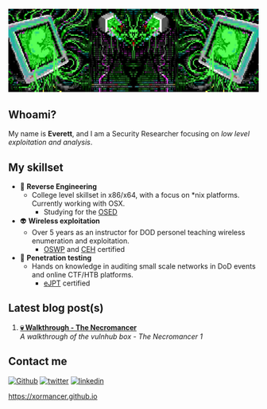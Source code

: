 ![header](https://github.com/OVERBYTEME/OVERBYTEME/blob/main/the_void.png)

## Whoami?

My name is **Everett**, and I am a Security Researcher focusing on _low level exploitation and analysis_. 

## My skillset

- 🧬 **Reverse Engineering**
  -  College level skillset in x86/x64, with a focus on *nix platforms. Currently working with OSX. 
      - Studying for the [OSED](https://www.offsec.com/courses/exp-301/)
- 👽 **Wireless exploitation**
  -  Over 5 years as an instructor for DOD personel teaching wireless enumeration and exploitation.
      -  [OSWP](https://www.offsec.com/courses/pen-210/) and [CEH](https://www.eccouncil.org/train-certify/certified-ethical-hacker-ceh/) certified
- 👾 **Penetration testing**
  -  Hands on knowledge in auditing small scale networks in DoD events and online CTF/HTB platforms.
      -  [eJPT](https://ine.com/learning/certifications/internal/elearnsecurity-junior-penetration-tester-cert) certified

## Latest blog post(s)

1. **[💀 Walkthrough - The Necromancer](https://xormancer.github.io/posts/necromancer1/)** <br> *A walkthrough of the vulnhub box - The Necromancer 1*

## Contact me

[<img alt="Github" src="https://img.shields.io/badge/GitHub-%2312100E.svg?&style=for-the-badge&logo=Github&logoColor=white" />](https://github.com/XORMANCER) 
[<img alt="twitter" src="https://img.shields.io/badge/twitter-%231DA1F2.svg?&style=for-the-badge&logo=twitter&logoColor=white" />](https://twitter.com/XORMANCER) 
[<img alt="linkedin" src="https://img.shields.io/badge/linkedin-%230077B5.svg?&style=for-the-badge&logo=linkedin&logoColor=white" />](https://www.linkedin.com/in/ev-platt-iii/) 

<!---
Unused ATM
[<img alt="youtube" src="https://img.shields.io/badge/YouTube-FF0000?style=for-the-badge&logo=youtube&logoColor=white" />](https://www.youtube.com/channel/UCVyTG4sCw-rOvB9oHkzZD1w)
-->
https://xormancer.github.io

